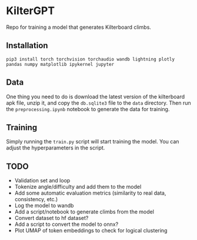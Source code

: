 # KilterGPT

Repo for training a model that generates Kilterboard climbs.

## Installation

`pip3 install torch torchvision torchaudio wandb lightning plotly pandas numpy matplotlib ipykernel jupyter`

## Data

One thing you need to do is download the latest version of the kilterboard apk file, unzip it, and copy the `db.sqlite3` file to the `data` directory.
Then run the `preprocessing.ipynb` notebook to generate the data for training.


## Training

Simply running the `train.py` script will start training the model. You can adjust the hyperparameters in the script.

## TODO

* Validation set and loop
* Tokenize angle/difficulty and add them to the model
* Add some automatic evaluation metrics (similarity to real data, consistency, etc.)
* Log the model to wandb
* Add a script/notebook to generate climbs from the model
* Convert dataset to hf dataset?
* Add a script to convert the model to onnx?
* Plot UMAP of token embeddings to check for logical clustering